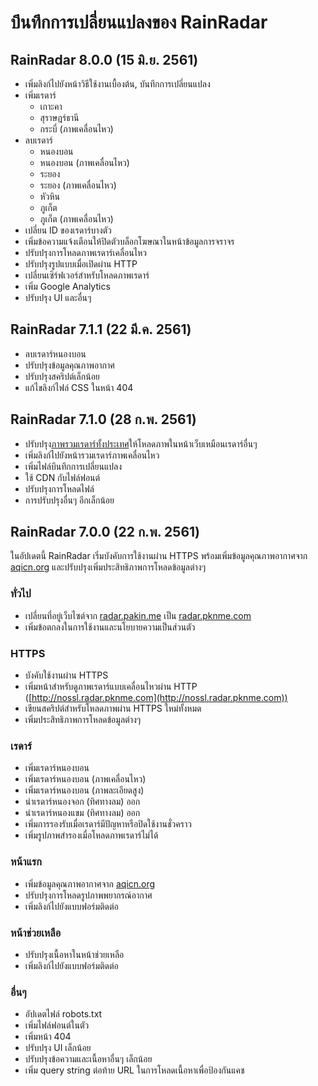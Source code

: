 # บึนทึกการเปลี่ยนแปลงของ RainRadar

## RainRadar 8.0.0 (15 มิ.ย. 2561)
- เพิ่มลิงก์ไปยังหน้าวิธีใช้งานเบื้องต้น, บันทึกการเปลี่ยนแปลง
- เพิ่มเรดาร์
  - เกาะคา
  - สุราษฎร์ธานี
  - กระบี่ (ภาพเคลื่อนไหว)
- ลบเรดาร์
  - หนองบอน
  - หนองบอน (ภาพเคลื่อนไหว)
  - ระยอง
  - ระยอง (ภาพเคลื่อนไหว)
  - หัวหิน
  - ภูเก็ต
  - ภูเก็ต (ภาพเคลื่อนไหว)
- เปลี่ยน ID ของเรดาร์บางตัว
- เพิ่มข้อความแจ้งเตือนให้ปิดตัวบล็อกโฆษณาในหน้าข้อมูลการจราจร
- ปรับปรุงการโหลดภาพเรดาร์เคลื่อนไหว
- ปรับปรุงรูปแบบเมื่อเปิดผ่าน HTTP
- เปลี่ยนเซิร์ฟเวอร์สำหรับโหลดภาพเรดาร์
- เพิ่ม Google Analytics
- ปรับปรุง UI และอื่นๆ

## RainRadar 7.1.1 (22 มี.ค. 2561)
- ลบเรดาร์หนองบอน
- ปรับปรุงข้อมูลคุณภาพอากาศ
- ปรับปรุงสคริปต์เล็กน้อย
- แก้ไขลิงก์ไฟล์ CSS ในหน้า 404

## RainRadar 7.1.0 (28 ก.พ. 2561)
- ปรับปรุง[ภาพรวมเรดาร์ทั้งประเทศ](https://radar.pknme.com/#all)ให้โหลดภาพในหน้าเว็บเหมือนเรดาร์อื่นๆ
- เพิ่มลิงก์ไปยังหน้ารวมเรดาร์ภาพเคลื่อนไหว
- เพิ่มไฟล์บึนทึกการเปลี่ยนแปลง
- ใช้ CDN กับไฟล์ฟอนต์
- ปรับปรุงการโหลดไฟล์
- การปรับปรุงอื่นๆ อีกเล็กน้อย

## RainRadar 7.0.0  (22 ก.พ. 2561)

ในอัปเดตนี้ RainRadar เริ่มบังคับการใช้งานผ่าน HTTPS พร้อมเพิ่มข้อมูลคุณภาพอากาศจาก [aqicn.org](http://aqicn.org) และปรับปรุงเพิ่มประสิทธิภาพการโหลดข้อมูลต่างๆ

### ทั่วไป
- เปลี่ยนที่อยู่เว็บไซต์จาก [radar.pakin.me](https://radar.pakin.me) เป็น [radar.pknme.com](https://radar.pknme.com)
- เพิ่มข้อตกลงในการใช้งานและนโยบายความเป็นส่วนตัว

### HTTPS
- บังคับใช้งานผ่าน HTTPS
- เพิ่มหน้าสำหรับดูภาพเรดาร์แบบเคลื่อนไหวผ่าน HTTP ([http://nossl.radar.pknme.com](http://nossl.radar.pknme.com))
- เขียนสคริปต์สำหรับโหลดภาพผ่าน HTTPS ใหม่ทั้งหมด
- เพิ่มประสิทธิภาพการโหลดข้อมูลต่างๆ

### เรดาร์
- เพิ่มเรดาร์หนองบอน
- เพิ่มเรดาร์หนองบอน (ภาพเคลื่อนไหว)
- เพิ่มเรดาร์หนองบอน (ภาพละเอียดสูง)
- นำเรดาร์หนองจอก (ทิศทางลม) ออก
- นำเรดาร์หนองแขม (ทิศทางลม) ออก
- เพิ่มการรองรับเมื่อเรดาร์มีปัญหาหรือปิดใช้งานชั่วคราว
- เพิ่มรูปภาพสำรองเมื่อโหลดภาพเรดาร์ไม่ได้

### หน้าแรก
- เพิ่มข้อมูลคุณภาพอากาศจาก [aqicn.org](http://aqicn.org)
- ปรับปรุงการโหลดรูปภาพพยากรณ์อากาศ
- เพิ่มลิงก์ไปยังแบบฟอร์มติดต่อ

### หน้าช่วยเหลือ
- ปรับปรุงเนื้อหาในหน้าช่วยเหลือ
- เพิ่มลิงก์ไปยังแบบฟอร์มติดต่อ

### อื่นๆ
- อัปเดตไฟล์ robots.txt
- เพิ่มไฟล์ฟอนต์ในตัว
- เพิ่มหน้า 404
- ปรับปรุง UI เล็กน้อย
- ปรับปรุงข้อความและเนื้อหาอื่นๆ เล็กน้อย
- เพิ่ม query string ต่อท้าย URL ในการโหลดเนื้อหาเพื่อป้องกันแคช
